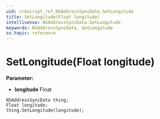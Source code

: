 ```yaml
---
uid: crmscript_ref_NSAddressSyncData_SetLongitude
title: SetLongitude(Float longitude)
intellisense: NSAddressSyncData.SetLongitude
keywords: NSAddressSyncData, GetLongitude
so.topic: reference
---
```


# SetLongitude(Float longitude)

**Parameter:** 
* **longitude** Float

```crmscript
NSAddressSyncData thing;
Float longitude;
thing.SetLongitude(longitude);
```

